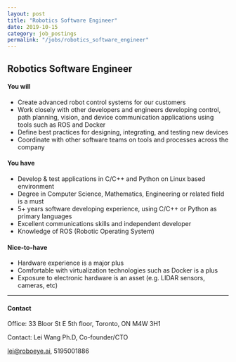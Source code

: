 ```yaml
---
layout: post
title: "Robotics Software Engineer"
date: 2019-10-15
category: job_postings 
permalink: "/jobs/robotics_software_engineer"
---
```

## Robotics Software Engineer 
#### You will
-  Create advanced robot control systems for our customers
-  Work closely with other developers and engineers developing control, path
planning, vision, and device communication applications using tools such as
ROS and Docker
-  Define best practices for designing, integrating, and testing new devices
-  Coordinate with other software teams on tools and processes across the
company

#### You have 
-  Develop & test applications in C/C++ and Python on Linux based environment
-  Degree in Computer Science, Mathematics, Engineering or related field is a must
-  5+ years software developing experience, using C/C++ or Python as primary
languages
-  Excellent communications skills and independent developer
-  Knowledge of ROS (Robotic Operating System)

#### Nice-to-have
-  Hardware experience is a major plus
-  Comfortable with virtualization technologies such as Docker is a plus
-  Exposure to electronic hardware is an asset (e.g. LIDAR sensors, cameras, etc)


---

#### Contact
Office: 33 Bloor St E 5th floor, Toronto, ON M4W 3H1

Contact:  Lei Wang Ph.D, Co-founder/CTO

lei@roboeye.ai, 5195001886
